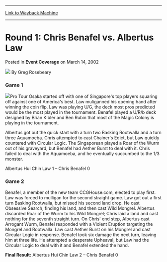 
---
[Link to Wayback Machine](https://web.archive.org/web/20220526221243/https://magic.wizards.com/en/articles/archive/event-coverage/round-1-chris-benafel-vs-albertus-law-2002-03-14)

[_metadata_:author]:- "Greg Rosebeary"
[_metadata_:description]:- "Game 1Pro Tour Osaka started off with one of Singapore's top players squaring off against one of America's best. Law muliganned his opening hand after winning the coin flip. Law was playing U/G, the deck most pros predicted would be the most played in the tournament. Benafel played a U/R/b deck designed by Brian Kibler and Ben Rubin that most of the Magic Colony is playing in"
[_metadata_:generator]:- "Drupal 7 (http://drupal.org)"
[_metadata_:node]:- "800431"
[_metadata_:publish_date]:- "2002-03-14"
[_metadata_:source]:- "div-main-content"
[_metadata_:title]:- "Round 1: Chris Benafel vs. Albertus Law"
[_metadata_:wayback_capture_timestamp]:- "2022-05-26 22:12:43"
[_metadata_:wayback_raw_url]:- "https://web.archive.org/web/20220526221243id_/https://magic.wizards.com/en/articles/archive/event-coverage/round-1-chris-benafel-vs-albertus-law-2002-03-14"
[_metadata_:wayback_url]:- "https://magic.wizards.com/en/articles/archive/event-coverage/round-1-chris-benafel-vs-albertus-law-2002-03-14"
---


Round 1: Chris Benafel vs. Albertus Law
=======================================



 Posted in **Event Coverage**
 on March 14, 2002 






![](https://media.magic.wizards.com/styles/auth_small/public/generic-avatar-150_713.png)
By Greg Rosebeary











### Game 1

![](https://media.magic.wizards.com/image_legacy_migration/sideboard/images/ptosa02/a955.jpg)Pro Tour Osaka started off with one of Singapore's top players squaring off against one of America's best. Law muliganned his opening hand after winning the coin flip. Law was playing U/G, the deck most pros predicted would be the most played in the tournament. Benafel played a U/R/b deck designed by Brian Kibler and Ben Rubin that most of the Magic Colony is playing in the tournament.

Albertus got out the quick start with a turn two Basking Rootwalla and a turn three Aquamoeba. Chris attempted to cast Chainer's Edict, but Law quickly countered with Circular Logic. The Singaporean played a Roar of the Wurm out of his graveyard, but Benafel had Aether Burst to deal with it. Chris failed to deal with the Aquamoeba, and he eventually succumbed to the 1/3 monster.

Albertus Hui Chin Law 1 – Chris Benafel 0

### Game 2

Benafel, a member of the new team CCGHouse.com, elected to play first. Law was forced to mulligan for the second straight game. Law got out a first turn Basking Rootwalla, but missed his second land drop. He cast Obsessive Search, finding his land, and then cast Wild Mongrel. Albertus discarded Roar of the Wurm to his Wild Mongrel; Chris laid a land and cast nothing for the seventh straight turn. On Chris' end step, Albertus cast Arrogant Wurm, Benafel responded with a Violent Eruption targeting the Mongrel and Rootwalla. Law cast Aether Burst on his Mongrel and cast Circular Logic in response. Benafel took six damage the next turn, leaving him at three life. He attempted a desperate Upheaval, but Law had the Circular Logic to deal with it and Benafel extended the hand.

**Final Result:** Albertus Hui Chin Law 2 – Chris Benafel 0







